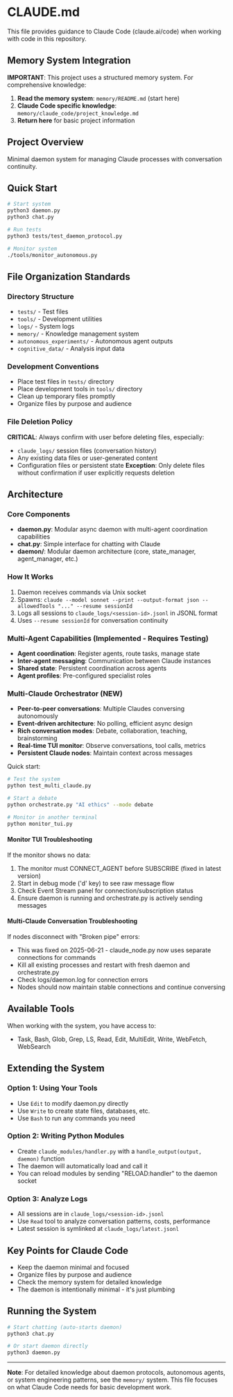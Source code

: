 # CLAUDE.md

This file provides guidance to Claude Code (claude.ai/code) when working with code in this repository.

## Memory System Integration

**IMPORTANT**: This project uses a structured memory system. For comprehensive knowledge:

1. **Read the memory system**: `memory/README.md` (start here)
2. **Claude Code specific knowledge**: `memory/claude_code/project_knowledge.md`
3. **Return here** for basic project information

## Project Overview
Minimal daemon system for managing Claude processes with conversation continuity.

## Quick Start
```bash
# Start system
python3 daemon.py
python3 chat.py

# Run tests  
python3 tests/test_daemon_protocol.py

# Monitor system
./tools/monitor_autonomous.py
```

## File Organization Standards

### Directory Structure
- `tests/` - Test files
- `tools/` - Development utilities  
- `logs/` - System logs
- `memory/` - Knowledge management system
- `autonomous_experiments/` - Autonomous agent outputs
- `cognitive_data/` - Analysis input data

### Development Conventions
- Place test files in `tests/` directory
- Place development tools in `tools/` directory
- Clean up temporary files promptly
- Organize files by purpose and audience

### File Deletion Policy
**CRITICAL**: Always confirm with user before deleting files, especially:
- `claude_logs/` session files (conversation history)
- Any existing data files or user-generated content
- Configuration files or persistent state
**Exception**: Only delete files without confirmation if user explicitly requests deletion

## Architecture

### Core Components
- **daemon.py**: Modular async daemon with multi-agent coordination capabilities
- **chat.py**: Simple interface for chatting with Claude
- **daemon/**: Modular daemon architecture (core, state_manager, agent_manager, etc.)

### How It Works
1. Daemon receives commands via Unix socket
2. Spawns: `claude --model sonnet --print --output-format json --allowedTools "..." --resume sessionId`
3. Logs all sessions to `claude_logs/<session-id>.jsonl` in JSONL format
4. Uses `--resume sessionId` for conversation continuity

### Multi-Agent Capabilities (Implemented - Requires Testing)
- **Agent coordination**: Register agents, route tasks, manage state
- **Inter-agent messaging**: Communication between Claude instances
- **Shared state**: Persistent coordination across agents
- **Agent profiles**: Pre-configured specialist roles

### Multi-Claude Orchestrator (NEW)
- **Peer-to-peer conversations**: Multiple Claudes conversing autonomously
- **Event-driven architecture**: No polling, efficient async design
- **Rich conversation modes**: Debate, collaboration, teaching, brainstorming
- **Real-time TUI monitor**: Observe conversations, tool calls, metrics
- **Persistent Claude nodes**: Maintain context across messages

Quick start:
```bash
# Test the system
python test_multi_claude.py

# Start a debate
python orchestrate.py "AI ethics" --mode debate

# Monitor in another terminal
python monitor_tui.py
```

#### Monitor TUI Troubleshooting
If the monitor shows no data:
1. The monitor must CONNECT_AGENT before SUBSCRIBE (fixed in latest version)
2. Start in debug mode ('d' key) to see raw message flow
3. Check Event Stream panel for connection/subscription status
4. Ensure daemon is running and orchestrate.py is actively sending messages

#### Multi-Claude Conversation Troubleshooting
If nodes disconnect with "Broken pipe" errors:
- This was fixed on 2025-06-21 - claude_node.py now uses separate connections for commands
- Kill all existing processes and restart with fresh daemon and orchestrate.py
- Check logs/daemon.log for connection errors
- Nodes should now maintain stable connections and continue conversing

## Available Tools
When working with the system, you have access to:
- Task, Bash, Glob, Grep, LS, Read, Edit, MultiEdit, Write, WebFetch, WebSearch

## Extending the System

### Option 1: Using Your Tools
- Use `Edit` to modify daemon.py directly
- Use `Write` to create state files, databases, etc.
- Use `Bash` to run any commands you need

### Option 2: Writing Python Modules
- Create `claude_modules/handler.py` with a `handle_output(output, daemon)` function
- The daemon will automatically load and call it
- You can reload modules by sending "RELOAD:handler" to the daemon socket

### Option 3: Analyze Logs
- All sessions are in `claude_logs/<session-id>.jsonl`
- Use `Read` tool to analyze conversation patterns, costs, performance
- Latest session is symlinked at `claude_logs/latest.jsonl`

## Key Points for Claude Code
- Keep the daemon minimal and focused
- Organize files by purpose and audience
- Check the memory system for detailed knowledge
- The daemon is intentionally minimal - it's just plumbing

## Running the System
```bash
# Start chatting (auto-starts daemon)
python3 chat.py

# Or start daemon directly
python3 daemon.py
```

---

**Note**: For detailed knowledge about daemon protocols, autonomous agents, or system engineering patterns, see the `memory/` system. This file focuses on what Claude Code needs for basic development work.